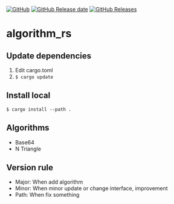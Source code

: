 <a href="LICENSE" alt="MIT License"><img alt="GitHub" src="https://img.shields.io/github/license/toshiki670/algorithm_rs?style=flat-square"></a>
<a href="https://github.com/toshiki670/algorithm_rs/releases"><img alt="GitHub Release date" src="https://img.shields.io/github/release-date/toshiki670/algorithm_rs?style=flat-square"></a>
<a href="https://github.com/toshiki670/algorithm_rs/releases"><img alt="GitHub Releases" src="https://img.shields.io/github/v/tag/toshiki670/algorithm_rs?label=release&style=flat-square"></a>

# algorithm_rs
## Update dependencies
1. Edit cargo.toml
1. `$ cargo update`


## Install local
`$ cargo install --path .`


## Algorithms
* Base64
* N Triangle


## Version rule
* Major: When add algorithm
* Minor: When minor update or change interface, improvement
* Path: When fix something